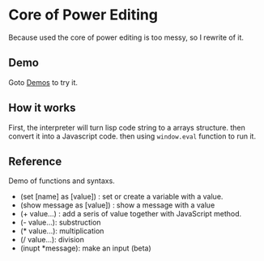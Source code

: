 # Core of Power Editing 
Because used the core of power editing is too messy, so I rewrite of it.

## Demo 
Goto [Demos](./demo/) to try it.

## How it works
First, the interpreter will turn lisp code string to a arrays structure. then convert it into a Javascript code. then using `window.eval` function to run it.

## Reference
Demo of functions and syntaxs.
* (set [name] as [value]) : set or create a variable with a value.
* (show message as [value]) : show a message with a value
* (+ value...) : add a seris of value together with JavaScript method.
* (- value...): substruction
* (* value...): multiplication
* (/ value...): division
* (inupt *message): make an input (beta)